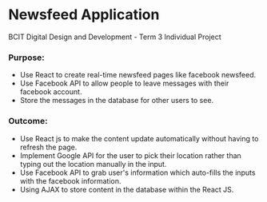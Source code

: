 # Newsfeed Application
BCIT Digital Design and Development - Term 3 Individual Project

### Purpose:
- Use React to create real-time newsfeed pages like facebook newsfeed.
- Use Facebook API to allow people to leave messages with their facebook account.
- Store the messages in the database for other users to see.

### Outcome:
- Use React js to make the content update automatically without having to refresh the page.
- Implement Google API for the user to pick their location rather than typing out the location manually in the input.
- Use Facebook API to grab user's information which auto-fills the inputs with the facebook information.
- Using AJAX to store content in the database within the React JS.
